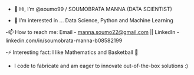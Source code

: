- 👋 Hi, I’m @soumo99 / SOUMOBRATA MANNA (DATA SCIENTIST)

- 👀 I’m interested in ... Data Science, Python and Machine Learning 

-📫 How to reach me: Email - manna.soumo22@gmail.com || LinkedIn - linkedin.com/in/soumobrata-manna-b08582199

-⚡ Interesting fact: I like Mathematics and Basketball 🏀

- I code to fabricate and am eager to innovate out-of-the-box solutions :)




<!---
soumo99/soumo99 is a ✨ special ✨ repository because its `README.md` (this file) appears on your GitHub profile.
You can click the Preview link to take a look at your changes.
--->
